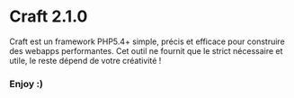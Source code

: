 # Craft 2.1.0

Craft est un framework PHP5.4+ simple, précis et efficace pour construire des webapps performantes.
Cet outil ne fournit que le strict nécessaire et utile, le reste dépend de votre créativité !

### Enjoy :)
